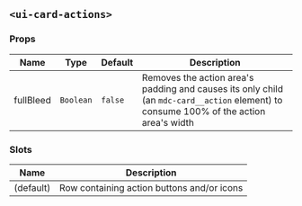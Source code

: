 ## `<ui-card-actions>`

### Props

| Name      | Type      | Default | Description                                                                                                                            |
| --------- | --------- | ------- | -------------------------------------------------------------------------------------------------------------------------------------- |
| fullBleed | `Boolean` | `false` | Removes the action area's padding and causes its only child (an `mdc-card__action` element) to consume 100% of the action area's width |

### Slots

| Name      | Description                                |
| --------- | ------------------------------------------ |
| (default) | Row containing action buttons and/or icons |
